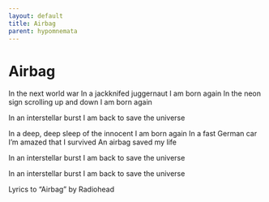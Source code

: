 ```yaml
---
layout: default
title: Airbag
parent: hypomnemata
---
```

# Airbag

In the next world war In a jackknifed juggernaut I am born again In the neon sign scrolling up and down I am born again

In an interstellar burst I am back to save the universe

In a deep, deep sleep of the innocent I am born again In a fast German car I’m amazed that I survived An airbag saved my life

In an interstellar burst I am back to save the universe

In an interstellar burst I am back to save the universe

Lyrics to “Airbag” by Radiohead
